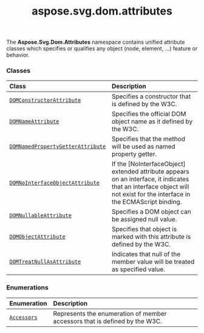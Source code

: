 ﻿---
title: aspose.svg.dom.attributes
second_title: Aspose.SVG for Python via .NET API References
description: 
type: docs
weight: 10
url: /python-net/aspose.svg.dom.attributes/
is_root: false
---

The **Aspose.Svg.Dom.Attributes**  namespace contains
unified attribute classes which specifies
or qualifies any object (node, element, ...) feature or behavior.

### Classes
| Class | Description |
| :- | :- |
| [`DOMConstructorAttribute`](/svg/python-net/aspose.svg.dom.attributes/domconstructorattribute) | Specifies a constructor that is defined by the W3C. |
| [`DOMNameAttribute`](/svg/python-net/aspose.svg.dom.attributes/domnameattribute) | Specifies the official DOM object name as it defined by the W3C. |
| [`DOMNamedPropertyGetterAttribute`](/svg/python-net/aspose.svg.dom.attributes/domnamedpropertygetterattribute) | Specifies that the method will be used as named property getter. |
| [`DOMNoInterfaceObjectAttribute`](/svg/python-net/aspose.svg.dom.attributes/domnointerfaceobjectattribute) | If the [NoInterfaceObject] extended attribute appears on an interface, it indicates that an interface object will not exist for the interface in the ECMAScript binding. |
| [`DOMNullableAttribute`](/svg/python-net/aspose.svg.dom.attributes/domnullableattribute) | Specifies a DOM object can be assigned null value. |
| [`DOMObjectAttribute`](/svg/python-net/aspose.svg.dom.attributes/domobjectattribute) | Specifies that object is marked with this attribute is defined by the W3C. |
| [`DOMTreatNullAsAttribute`](/svg/python-net/aspose.svg.dom.attributes/domtreatnullasattribute) | Indicates that null of the member value will be treated as specified value. |


### Enumerations
| Enumeration | Description |
| :- | :- |
| [`Accessors`](/svg/python-net/aspose.svg.dom.attributes/accessors) | Represents the enumeration of member accessors that is defined by the W3C. |


